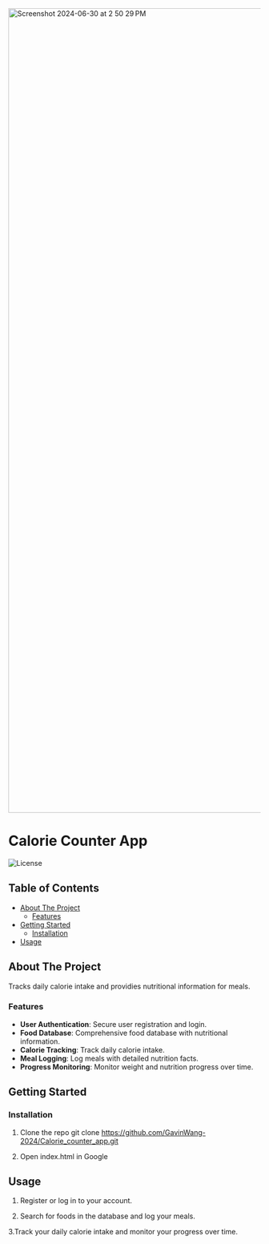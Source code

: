 <img width="1607" alt="Screenshot 2024-06-30 at 2 50 29 PM" src="https://github.com/GavinWang-2024/Calorie_counter_app/assets/169739616/c53fe9ee-5537-44f2-8e94-9f3c4aa93361">


# Calorie Counter App

![License](https://img.shields.io/badge/license-MIT-green)

## Table of Contents
- [About The Project](#about-the-project)
  - [Features](#features)
- [Getting Started](#getting-started)
  - [Installation](#installation)
- [Usage](#usage)

## About The Project

Tracks daily calorie intake and providies nutritional information for meals.


### Features
- **User Authentication**: Secure user registration and login.
- **Food Database**: Comprehensive food database with nutritional information.
- **Calorie Tracking**: Track daily calorie intake.
- **Meal Logging**: Log meals with detailed nutrition facts.
- **Progress Monitoring**: Monitor weight and nutrition progress over time.
  
  
## Getting Started

### Installation

1. Clone the repo
git clone https://github.com/GavinWang-2024/Calorie_counter_app.git

2. Open index.html in Google
   
## Usage

1. Register or log in to your account.

2. Search for foods in the database and log your meals.

3.Track your daily calorie intake and monitor your progress over time.
